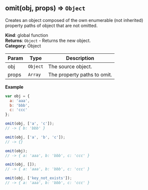 <a name="omit"></a>

## omit(obj, props) ⇒ <code>Object</code>

Creates an object composed of the own enumerable (not inherited) property paths of object that are not omitted.

**Kind**: global function  
**Returns**: <code>Object</code> - Returns the new object.  
**Category**: Object

| Param | Type | Description |
| --- | --- | --- |
| obj | <code>Object</code> | The source object. |
| props | <code>Array</code> | The property paths to omit. |

**Example**
```js
var obj = {
  a: 'aaa',
  b: 'bbb',
  c: 'ccc'
};

omit(obj, ['a', 'c']);
// -> { b: 'bbb' }

omit(obj, ['a', 'b', 'c']);
// -> {}

omit(obj);
// -> { a: 'aaa', b: 'bbb', c: 'ccc' }

omit(obj, []);
// -> { a: 'aaa', b: 'bbb', c: 'ccc' }

omit(obj, ['key_not_exists']);
// -> { a: 'aaa', b: 'bbb', c: 'ccc' }
```
